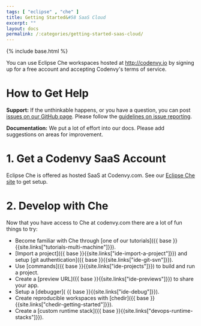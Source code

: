 ```yaml
---
tags: [ "eclipse" , "che" ]
title: Getting Started&#58 SaaS Cloud
excerpt: ""
layout: docs
permalink: /:categories/getting-started-saas-cloud/
---
```

{% include base.html %}

You can use Eclipse Che workspaces hosted at http://codenvy.io by signing up for a free account and accepting Codenvy's terms of service.

# How to Get Help  
**Support:** If the unthinkable happens, or you have a question, you can post [issues on our GitHub page](https://github.com/eclipse/che/issues). Please follow the [guidelines on issue reporting](https://github.com/eclipse/che/blob/master/CONTRIBUTING.md).

**Documentation:** We put a lot of effort into our docs. Please add suggestions on areas for improvement.

# 1. Get a Codenvy SaaS Account  
Eclipse Che is offered as hosted SaaS at Codenvy.com. See our [Eclipse Che site](https://www.eclipse.org/che/getting-started/cloud/) to get setup.

# 2. Develop with Che  
Now that you have access to Che at codenvy.com there are a lot of fun things to try:

- Become familiar with Che through [one of our tutorials]({{ base }}{{site.links["tutorials-multi-machine"]}}).
- [Import a project]({{ base }}{{site.links["ide-import-a-project"]}}) and setup [git authentication]({{ base }}{{site.links["ide-git-svn"]}}).
- Use [commands]({{ base }}{{site.links["ide-projects"]}}) to build and run a project.
- Create a [preview URL]({{ base }}{{site.links["ide-previews"]}}) to share your app.
- Setup a [debugger]( {{ base }}{{site.links["ide-debug"]}}).
- Create reproducible workspaces with [chedir]({{ base }}{{site.links["chedir-getting-started"]}}).
- Create a [custom runtime stack]({{ base }}{{site.links["devops-runtime-stacks"]}}).
